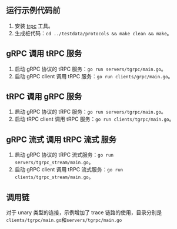 ## 运行示例代码前

1. 安装 [trpc](https://trpc.group/trpc-go/trpc-go-cmdline) 工具。
2. 生成桩代码：`cd ../testdata/protocols && make clean && make`。

## gRPC 调用 tRPC 服务

1. 启动 gRPC 协议的 tRPC 服务：`go run servers/tgrpc/main.go`。
2. 启动 gRPC client 调用 tRPC 服务：`go run clients/grpc/main.go`。

## tRPC 调用 gRPC 服务

1. 启动 gRPC 协议的 tRPC 服务：`go run servers/tgrpc/main.go`。
2. 启动 tRPC client 调用 tRPC 服务：`go run clients/tgrpc/main.go`。

## gRPC 流式 调用 tRPC 流式 服务

1. 启动 gRPC 协议的 tRPC 流式服务：`go run servers/tgrpc_stream/main.go`。
2. 启动 gRPC client 调用 tRPC 流式服务：`go run clients/tgrpc_stream/main.go`。

## 调用链

对于 unary 类型的连接，示例增加了 trace 链路的使用，目录分别是`clients/tgrpc/main.go`和`servers/tgrpc/main.go`
